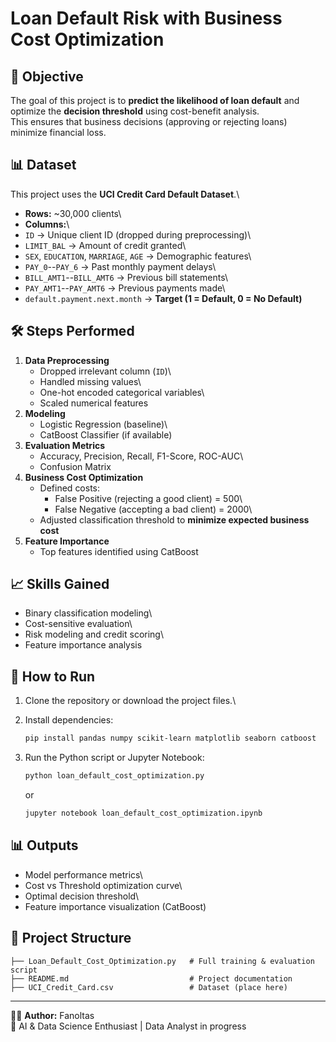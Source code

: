 # Loan Default Risk with Business Cost Optimization

## 📌 Objective

The goal of this project is to **predict the likelihood of loan
default** and optimize the **decision threshold** using cost-benefit
analysis.\
This ensures that business decisions (approving or rejecting loans)
minimize financial loss.

## 📊 Dataset

This project uses the **UCI Credit Card Default Dataset**.\
- **Rows:** \~30,000 clients\
- **Columns:**\
- `ID` → Unique client ID (dropped during preprocessing)\
- `LIMIT_BAL` → Amount of credit granted\
- `SEX`, `EDUCATION`, `MARRIAGE`, `AGE` → Demographic features\
- `PAY_0`--`PAY_6` → Past monthly payment delays\
- `BILL_AMT1`--`BILL_AMT6` → Previous bill statements\
- `PAY_AMT1`--`PAY_AMT6` → Previous payments made\
- `default.payment.next.month` → **Target (1 = Default, 0 = No
Default)**

## 🛠 Steps Performed

1.  **Data Preprocessing**
    -   Dropped irrelevant column (`ID`)\
    -   Handled missing values\
    -   One-hot encoded categorical variables\
    -   Scaled numerical features
2.  **Modeling**
    -   Logistic Regression (baseline)\
    -   CatBoost Classifier (if available)
3.  **Evaluation Metrics**
    -   Accuracy, Precision, Recall, F1-Score, ROC-AUC\
    -   Confusion Matrix
4.  **Business Cost Optimization**
    -   Defined costs:
        -   False Positive (rejecting a good client) = 500\
        -   False Negative (accepting a bad client) = 2000\
    -   Adjusted classification threshold to **minimize expected
        business cost**
5.  **Feature Importance**
    -   Top features identified using CatBoost

## 📈 Skills Gained

-   Binary classification modeling\
-   Cost-sensitive evaluation\
-   Risk modeling and credit scoring\
-   Feature importance analysis

## 🚀 How to Run

1.  Clone the repository or download the project files.\

2.  Install dependencies:

    ``` bash
    pip install pandas numpy scikit-learn matplotlib seaborn catboost
    ```

3.  Run the Python script or Jupyter Notebook:

    ``` bash
    python loan_default_cost_optimization.py
    ```

    or

    ``` bash
    jupyter notebook loan_default_cost_optimization.ipynb
    ```

## 📊 Outputs

-   Model performance metrics\
-   Cost vs Threshold optimization curve\
-   Optimal decision threshold\
-   Feature importance visualization (CatBoost)

## 📂 Project Structure

    ├── Loan_Default_Cost_Optimization.py   # Full training & evaluation script
    ├── README.md                           # Project documentation
    ├── UCI_Credit_Card.csv                 # Dataset (place here)

------------------------------------------------------------------------

👨‍💻 **Author:** Fanoltas\
📌 AI & Data Science Enthusiast \| Data Analyst in progress
